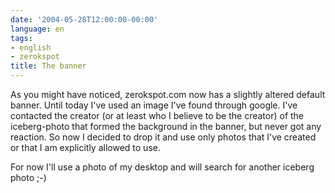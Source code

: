 ```yaml
---
date: '2004-05-28T12:00:00-00:00'
language: en
tags:
- english
- zerokspot
title: The banner
---
```



As you might have noticed, zerokspot.com now has a slightly altered default banner. Until today I've used an image I've found through google. I've contacted the creator (or at least who I believe to be the creator) of the iceberg-photo that formed the background in the banner, but never got any reaction. So now I decided to drop it and use only photos that I've created or that I am explicitly allowed to use.

For now I'll use a photo of my desktop and will search for another iceberg photo ;-)
